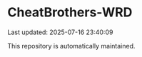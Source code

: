 # CheatBrothers-WRD

Last updated: 2025-07-16 23:40:09

This repository is automatically maintained.
